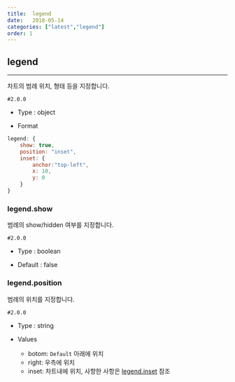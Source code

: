 ```yaml
---
title:  legend
date:   2018-05-14
categories: ["latest","legend"]
order: 1
---
```


## legend
---

차트의 범례 위치, 형태 등을 지정합니다.

`#2.0.0`

* Type : object

* Format
```javascript
legend: {
	show: true,
	position: "inset",
	inset: {
		anchor:"top-left",
		x: 10,
		y: 0
	}
}
```

### legend.show

범례의 show/hidden 여부를 지정합니다.

`#2.0.0`

* Type : boolean

* Default : false

### legend.position

범례의 위치를 지정합니다.

`#2.0.0`

* Type : string

* Values

	* botom: `Default` 아래에 위치
	* right: 우측에 위치
	* inset: 차트내에 위치, 사항한 사항은 [legend.inset](/legend/legend.inset.html) 참조
